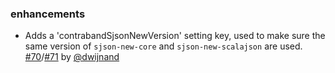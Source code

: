### enhancements

- Adds a 'contrabandSjsonNewVersion' setting key, used to make sure the same version of `sjson-new-core` and
    `sjson-new-scalajson` are used. [#70][]/[#71][] by [@dwijnand][]

  [#70]: https://github.com/sbt/contraband/issues/70
  [#71]: https://github.com/sbt/contraband/pull/71
  [@dwijnand]: http://github.com/dwijnand
